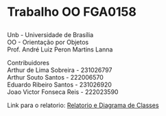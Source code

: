 # <p> Trabalho OO FGA0158</p>
Unb - Universidade de Brasília<br>
OO - Orientação por Objetos<br>
Prof. André Luiz Peron Martins Lanna


Contribuidores<br>
Arthur de Lima Sobreira - 231026797<br>
Arthur Souto Santos - 222006570 <br>
Eduardo Ribeiro Santos - 231026920 <br>
Joao Victor Fonseca Reis - 222023590 <br>

Link para o relatorio: [Relatorio e Diagrama de Classes](https://github.com/Arthor13/Clinica_OO/blob/main/Relatorio%20e%20Diagramas.pdf)
